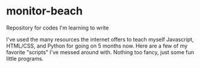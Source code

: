 # monitor-beach
Repository for codes I'm learning to write

I've used the many resources the internet offers to teach myself Javascript, HTML/CSS, and Python for going on 5 months now.  Here are a few
of my favorite "scripts" I've messed around with.  Nothing too fancy, just some fun little programs.
